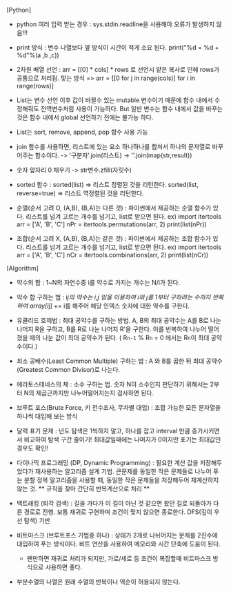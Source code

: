 [Python]
- python 여러 입력 받는 경우 : sys.stdin.readline을 사용해야 오류가 발생하지 않음!!!
- print 방식 : 변수 나열보다 옆 방식이 시간이 적게 소요 된다. print("%d = %d + %d"%(a ,b ,c))
- 2차원 배열 선언 : arr = [[0] * cols] * rows 로 선언시 얕은 복사로 인해 rows가 공통으로 처리됨. 
                   맞는 방식 => arr = [[0 for j in range(cols)] for i in range(rows)]
- List는 변수 선언 이후 값이 바뀔수 있는 mutable 변수이기 때문에 함수 내에서 수정해줘도 전역변수처럼 사용이 가능하다.
  But 일반 변수는 함수 내에서 값을 바꾸는 것은 함수 내에서 global 선언하기 전에는 불가능 하다.
- List는 sort, remove, append, pop 함수 사용 가능
- join 함수를 사용하면, 리스트에 있는 요소 하나하나를 합쳐서 하나의 문자열로 바꾸어주는 함수이다. -> '구분자'.join(리스트) -> ''.join(map(str,result))
- 숫자 앞자리 0 채우기 -> str변수.zfill(자릿수)
- sorted 함수 : sorted(list) => 리스트 정렬된 것을 리턴한다. sorted(list, reverse=true) => 리스트 역정렬된 것을 리턴한다.

- 순열(순서 고려 O, (A,B), (B,A)는 다른 것) : 파이썬에서 제공하는 순열 함수가 있다. 리스트를 넘겨 고르는 개수를 넘기고, list로 받으면 된다. 
    ex) import itertools
        arr = ['A', 'B', 'C']
        nPr = itertools.permutations(arr, 2)
        print(list(nPr))
- 조합(순서 고려 X, (A,B), (B,A)는 같은 것) : 파이썬에서 제공하는 조합 함수가 있다. 리스트를 넘겨 고르는 개수를 넘기고, list로 받으면 된다. 
    ex) import itertools
        arr = ['A', 'B', 'C']
        nCr = itertools.combinations(arr, 2)
        print(list(nCr))
        
[Algorithm]
- 약수의 합 : 1~N의 자연수중 i를 약수로 가지는 개수는 N/i가 된다.
- 약수 합 구하는 법 : i*j의 약수는 i,j 임을 이용하여 i와 j를 1부터 구하려는 수까지 반복하여 array[i*j] += i를 해주어 해당 인덱스 숫자에 대한 약수를 구한다.
- 유클리드 호제법 : 최대 공약수를 구하는 방법. A, B의 최대 공약수는 A를 B로 나눈 나머지 R을 구하고, B를 R로 나눈 나머지 R'을 구한다. 이를 반복하여 나누어 떨어졌을 때의 나눈 값이 최대 공약수가 된다. ( R`n-1` % R`n` = 0 에서는 R`n`이 최대 공약수이다.)
- 최소 공배수(Least Common Multiple) 구하는 법 : A 와 B를 곱한 뒤 최대 공약수(Greatest Common Divisor)로 나눈다.
- 에라토스테네스의 체 : 소수 구하는 법. 숫자 N이 소수인지 판단하기 위해서는 2부터 N의 제곱근까지만 나누어떨어지는지 검사하면 된다.
- 브루트 포스(Brute Force, 키 전수조사, 무차별 대입) : 조합 가능한 모든 문자열을 하나씩 대입해 보는 방식

- 달력 표기 문제 : 년도 탐색은 1씩하지 말고, 하나를 잡고 interval 만큼 증가시키면서 비교하여 탐색 구간 줄이기! 최대값일때에는 나머지가 0이지만 표기는 최대값인 경우도 확인!

- 다이나믹 프로그래밍 (DP, Dynamic Programming) : 필요한 계산 값을 저장해두었다가 재사용하는 알고리즘 설계 기법. 큰문제를 동일한 작은 문제들로 나누어 푸는 분할 정복 알고리즘을 사용할 때, 동일한 작은 문제들을 저장해두어 재계산하지 않는 것. ** 규칙을 찾아 간단히 반복계산으로 처리 **

- 백트래킹 (퇴각 검색) : 길을 가다가 이 길이 아닌 것 같으면 왔던 길로 되돌아가 다른 경로로 진행. 보통 재귀로 구현하며 조건이 맞지 않으면 종료한다. DFS(깊이 우선 탐색) 기반
- 비트마스크 (브루트포스 기법중 하나) : 상태가 2개로 나뉘어지는 문제를 2진수에 대입하여 푸는 방식이다. 비트 연산을 사용하여 메모리와 시간 단축에 도움이 된다.
  - 왠만하면 재귀로 처리가 되지만, 가로/세로 등 조건이 복잡할때 비트마스크 방식으로 사용하면 좋다.
-   부분수열의 나열은 원래 수열의 반복이나 역순이 허용되지 않는다.
